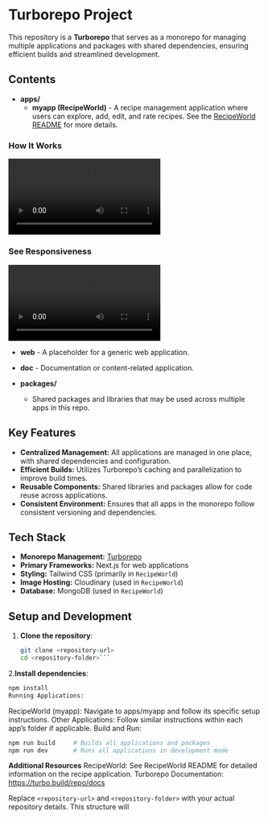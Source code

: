 # Turborepo Project

This repository is a **Turborepo** that serves as a monorepo for managing multiple applications and packages with shared dependencies, ensuring efficient builds and streamlined development.

## Contents

- **apps/**
  - **myapp (RecipeWorld)** - A recipe management application where users can explore, add, edit, and rate recipes. See the [RecipeWorld README](apps/myapp/README.md) for more details.

### How It Works  
<video src="./apps/myapp/public/video/RecipeWorld.mp4" controls width="60%"></video>  

### See Responsiveness  
<video src="./apps/myapp/public/video/RecipeWorldResponsive22.mp4" controls width="60%"></video>

  - **web** - A placeholder for a generic web application.
  - **doc** - Documentation or content-related application.

- **packages/**
  - Shared packages and libraries that may be used across multiple apps in this repo.

## Key Features

- **Centralized Management:** All applications are managed in one place, with shared dependencies and configuration.
- **Efficient Builds:** Utilizes Turborepo’s caching and parallelization to improve build times.
- **Reusable Components:** Shared libraries and packages allow for code reuse across applications.
- **Consistent Environment:** Ensures that all apps in the monorepo follow consistent versioning and dependencies.

## Tech Stack

- **Monorepo Management:** [Turborepo](https://turbo.build/repo)
- **Primary Frameworks:** Next.js for web applications
- **Styling:** Tailwind CSS (primarily in `RecipeWorld`)
- **Image Hosting:** Cloudinary (used in `RecipeWorld`)
- **Database:** MongoDB (used in `RecipeWorld`)

## Setup and Development

1. **Clone the repository**:
   ```bash
   git clone <repository-url>
   cd <repository-folder>```


2.**Install dependencies**:

```bash
npm install
Running Applications:
```
RecipeWorld (myapp): Navigate to apps/myapp and follow its specific setup instructions.
Other Applications: Follow similar instructions within each app’s folder if applicable.
Build and Run:

```bash
npm run build     # Builds all applications and packages
npm run dev       # Runs all applications in development mode
```
**Additional Resources**
RecipeWorld: See RecipeWorld README for detailed information on the recipe application.
Turborepo Documentation: https://turbo.build/repo/docs

Replace `<repository-url>` and `<repository-folder>` with your actual repository details. This structure will
